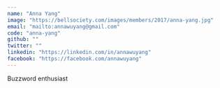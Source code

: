 ```yaml
---
name: "Anna Yang"
image: "https://bellsociety.com/images/members/2017/anna-yang.jpg"
email: "mailto:annawuyang@gmail.com"
code: "anna-yang"
github: ""
twitter: ""
linkedin: "https://linkedin.com/in/annawuyang"
facebook: "https://facebook.com/annawuyang"
---
```

Buzzword enthusiast